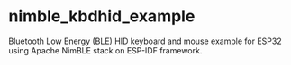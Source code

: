 # nimble_kbdhid_example
Bluetooth Low Energy (BLE) HID keyboard and mouse example for ESP32 using Apache NimBLE stack on ESP-IDF framework.
